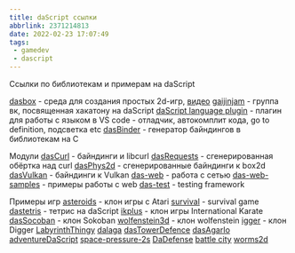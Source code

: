 ```yaml
---
title: daScript ссылки
abbrlink: 2371214813
date: 2022-02-23 17:07:49
tags:
 - gamedev
 - dascript
---
```


Ссылки по библиотекам и примерам на daScript

<!-- more -->

[dasbox](https://github.com/imp5imp5/dasbox) - среда для создания простых 2d-игр, [видео](https://www.youtube.com/playlist?list=PL6Ke-5R5eg2I7oVLR7TJIT5Q0ikGecVrT)
[gaijinjam](https://vk.com/gaijinjam) - группа вк, посвященная хакатону на daScript
[daScript language plugin](https://github.com/imp5imp5/daScript-plugin) - плагин для работы с языком в VS code - отладчик, автокомплит кода, go to definition, подсветка etc
[dasBinder](https://github.com/olegus8/dasBinder) - генератор байндингов в библиотекам на C

Модули
[dasCurl](https://github.com/VasiliyRyabtsev/dasCurl) - байндинги и libcurl
[dasRequests](https://github.com/VasiliyRyabtsev/dasRequests) - сгенерированная обёртка над curl
[dasPhys2d](https://github.com/VasiliyRyabtsev/dasPhys2d) - сгенерированные байндинги к box2d
[dasVulkan](https://github.com/olegus8/dasVulkan) - байндинги к Vulkan
[das-web](https://github.com/profelis/das-web) - работа с сетью
[das-web-samples](https://github.com/profelis/das-web-samples) - примеры работы с web
[das-test](https://github.com/profelis/das-test) - testing framework

Примеры игр
[asteroids](https://github.com/RikiChiki/asteroids) - клон игры с Atari
[survival](https://github.com/AndreiPotapov/dasbox_survival_game) - survival game
[dastetris](https://github.com/antonnikvl/DasTetris) - тетрис на daScript
[ikplus](https://github.com/perneky/ikplus) - клон игры International Karate
[dasSocoban](https://github.com/VasiliyRyabtsev/dasSokoban) - клон Sokoban
[wolfenstein3d](https://github.com/RobertNagy1978/Wolfenstein3D/blob/main/Wolfenstein3D.das) - клон wolfenstein
[igger](https://github.com/hpotamus/igger) - клон Digger
[LabyrinthThingy](https://github.com/kopariadam/LabyrinthThingy)
[dalaga](https://github.com/Timai/dalaga)
[dasTowerDefence](https://github.com/BADxDI/dasTowerDefens)
[dasAgarIo](https://github.com/IgnatVopilov/DAgario)
[adventureDaScript](https://github.com/AndreyMironenko/adventure-dascript)
[space-pressure-2s](https://github.com/dmitrinosov/space-pressure-2d)
[DaDefense](https://github.com/Thibaut-Fervenca/DaDefense)
[battle city](https://github.com/vmaluhin/battlecity)
[worms2d](https://github.com/khupjan/WormsIn2daysPrototype)



